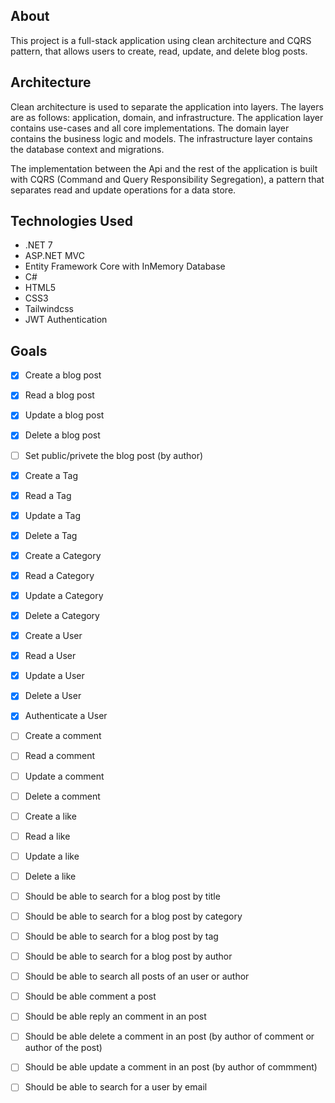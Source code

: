 ## About

This project is a full-stack application using clean architecture and CQRS pattern, that allows users to create, read, update, and delete blog posts.

## Architecture
Clean architecture is used to separate the application into layers. The layers are as follows: application, domain, and infrastructure. The application layer contains use-cases and all core implementations. The domain layer contains the business logic and 
models. The infrastructure layer contains the database context and migrations.

The implementation between the Api and the rest of the application is built with CQRS (Command and Query Responsibility Segregation), a pattern that separates read and update operations for a data store.


## Technologies Used
- .NET 7
- ASP.NET MVC
- Entity Framework Core with InMemory Database
- C#
- HTML5
- CSS3
- Tailwindcss
- JWT Authentication

## Goals
- [x] Create a blog post
- [x] Read a blog post
- [x] Update a blog post
- [x] Delete a blog post
- [ ] Set public/privete the blog post (by author)

- [x] Create a Tag
- [x] Read a Tag
- [x] Update a Tag
- [x] Delete a Tag

- [x] Create a Category
- [x] Read a Category
- [x] Update a Category
- [x] Delete a Category

- [x] Create a User
- [x] Read a User
- [x] Update a User
- [x] Delete a User

- [x] Authenticate a User

- [ ] Create a comment
- [ ] Read a comment
- [ ] Update a comment
- [ ] Delete a comment

- [ ] Create a like
- [ ] Read a like
- [ ] Update a like
- [ ] Delete a like

- [ ] Should be able to search for a blog post by title
- [ ] Should be able to search for a blog post by category
- [ ] Should be able to search for a blog post by tag
- [ ] Should be able to search for a blog post by author
- [ ] Should be able to search all posts of an user or author

- [ ] Should be able comment a post
- [ ] Should be able reply an comment in an post
- [ ] Should be able delete a comment in an post (by author of comment or author of the post)
- [ ] Should be able update a comment in an post (by author of commment)


- [ ] Should be able to search for a user by email
